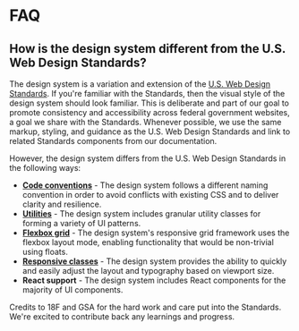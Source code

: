 # FAQ

## How is the design system different from the U.S. Web Design Standards?

The design system is a variation and extension of the [U.S. Web Design Standards](https://standards.usa.gov). If you're familiar with the Standards, then the visual style of the design system should look familiar. This is deliberate and part of our goal to promote consistency and accessibility across federal government websites, a goal we share with the Standards. Whenever possible, we use the same markup, styling, and guidance as the U.S. Web Design Standards and link to related Standards components from our documentation.

However, the design system differs from the U.S. Web Design Standards in the following ways:

- **[Code conventions](https://design.cms.gov/guidelines/code-conventions)** - The design system follows a different naming convention in order to avoid conflicts with existing CSS and to deliver clarity and resilience.
- **[Utilities](https://design.cms.gov/utilities)** - The design system includes granular utility classes for forming a variety of UI patterns.
- **[Flexbox grid](https://design.cms.gov/styles/grid/)** - The design system's responsive grid framework uses the flexbox layout mode, enabling functionality that would be non-trivial using floats.
- **[Responsive classes](https://design.cms.gov/guidelines/responsive/)** - The design system provides the ability to quickly and easily adjust the layout and typography based on viewport size.
- **React support** - The design system includes React components for the majority of UI components.

Credits to 18F and GSA for the hard work and care put into the Standards. We're excited to contribute back any learnings and progress.
